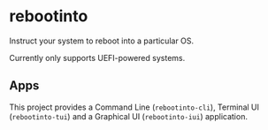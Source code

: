 # rebootinto

Instruct your system to reboot into a particular OS.

Currently only supports UEFI-powered systems.

## Apps

This project provides a Command Line (`rebootinto-cli`), Terminal UI (`rebootinto-tui`) and a Graphical UI (`rebootinto-iui`) application.
